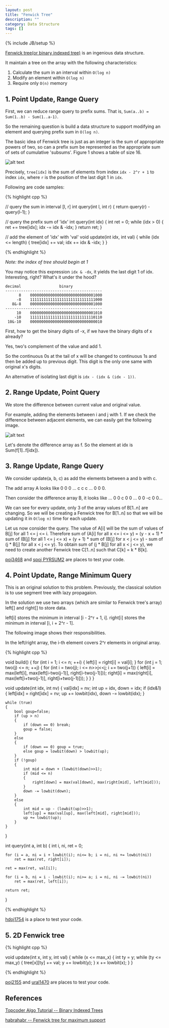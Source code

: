 ```yaml
---
layout: post
title: "Fenwick Tree"
description: ""
category: Data Structure
tags: []
---
```

{% include JB/setup %}


[Fenwick tree(or binary indexed tree)](http://en.wikipedia.org/wiki/Fenwick_tree) is an ingenious data structure.

It maintain a tree on the array with the following characteristics:

1. Calculate the sum in an interval within `O(log n)`
2. Modify an element within `O(log n)`
3. Require only `O(n)` memory

## 1. Point Update, Range Query

First, we can reduce range query to prefix sums. That is, `Sum(a..b) = Sum(1..b) - Sum(1..a-1)`.

So the remaining question is build a data structure to support modifying an element and querying prefix sum in `O(log n)`.

The basic idea of Fenwick tree is just as an integer is the sum of appropriate powers of two, so can a prefix sum be represented as the appropriate sum of sets of cumulative 'subsums'. Figure 1 shows a table of size 16.

![alt text](/assets/pictures/subsets.png "The Tree of subsets")

Precisely, `tree[idx]` is the sum of elements from index `idx - 2^r + 1` to index `idx`, where `r` is the position of the last digit 1 in `idx`.

Following are code samples:

{% highlight cpp %}

// query the sum in interval [l, r]
int query(int l, int r)
{
    return query(r) - query(l-1);
}

// query the prefix sum of 'idx'
int query(int idx)
{
    int ret = 0;
    while (idx > 0)
    {
        ret += tree[idx];
        idx -= idx & -idx;
    }
    return ret;
}
    
// add the element of 'idx' with 'val'
void update(int idx, int val)
{
    while (idx <= length)
    {
        tree[idx] += val;
        idx += idx & -idx;
    }
}

{% endhighlight %}

_Note: the index of tree should begin at 1_

You may notice this expression `idx & -dx`, it yields the last digit 1 of idx. Interesting, right? What's it under the hood?

    decimal                 binary
    -------------------------------------------
          8    00000000000000000000000000001000
         -8    11111111111111111111111111111000
       8&-8    00000000000000000000000000001000
    -------------------------------------------
         10    00000000000000000000000000001010
        -10    11111111111111111111111111110110
     10&-10    00000000000000000000000000000010

First, how to get the binary digits of -x, if we have the binary digits of x already?

Yes, two's complement of the value and add 1.

So the continuous 0s at the tail of x will be changed to continuous 1s and then be added up to previous digit. This digit is the only one same with original x's digits.

An alternative of isolating last digit is `idx - (idx & (idx - 1))`.

## 2. Range Update, Point Query

We store the difference between current value and original value.

For example, adding the elements between i and j with 1. If we check the difference between adjacent elements, we can easily get the following image.

![alt text](/assets/pictures/range_update.gif "Range update")

Let's denote the difference array as f. So the element at idx is Sum(f[1]..f[idx]).


## 3. Range Update, Range Query

We consider update(a, b, c) as add the elements between a and b with c.

The add array A looks like 0 0 0 ... c c c ... 0 0 0.

Then consider the difference array B, it looks like ... 0 0 c 0 0 ... 0 0 -c 0 0...

We can see for every update, only 3 of the array values of B[1..n] are changing. So we will be creating a Fenwick tree for B[1..n] so that we will be updating it in `O(log n)` time for each update.

Let us now consider the query. The value of A[i] will be the sum of values of B[j] for all 1 <= j <= i. Therefore sum of (A[i] for all x <= i <= y) = (y - x + 1) * sum of (B[j] for all 1 <= j <= x) + (y + 1) * sum of (B[j] for x < j <= y) - sum of (j * B[j] for all x < j <= y). To obtain sum of (j * B[j] for all x < j <= y), we need to create another Fenwick tree C[1..n] such that C[k] = k * B[k].

[poj3468](http://poj.org/problem?id=3468) and [spoj PYRSUM2](http://www.spoj.com/problems/PYRSUM2/) are places to test your code.

## 4. Point Update, Range Minimum Query

This is an original solution to this problem. Previously, the classical solution is to use segment tree with lazy propagaion.

In the solution we use two arrays (which are similar to Fenwick tree's array) left[] and right[] to store data.

left[i] stores the minimum in interval [i - 2^r + 1, i]. right[i] stores the minimum in interval [i, i + 2^r - 1].

The following image shows their responsibilities.

In the left/right array, the i-th element covers 2^r elements in original array.

{% highlight cpp %}

void build()
{
    for (int i = 1; i <= n; ++i)
    {
        left[i] = right[i] = val[i];
    }
    for (int j = 1; two(j) <= n; ++j)
    {
        for (int i = two(j); i <= n>>j<<j; i += two(j+1))
        {
            left[i] = max(left[i], max(left[i-two(j-1)], right[i-two(j-1)]));
            right[i] = max(right[i], max(left[i+two(j-1)], right[i+two(j-1)]));
        }
    }
}

void update(int idx, int nv)
{
    val[idx] = nv;
    int up = idx, down = idx;
    if (idx&1)
    {
        left[idx] = right[idx] = nv;
        up += lowbit(idx), down -= lowbit(idx);
    }


    while (true)
    {
        bool goup=false;
        if (up > n)
        {
            if (down == 0) break;
            goup = false;
        }
        else
        {
            if (down == 0) goup = true;
            else goup = lowbit(down) > lowbit(up);
        }
        if (!goup)
        {
            int mid = down + (lowbit(down)>>1);
            if (mid <= n)
            {
                right[down] = max(val[down], max(right[mid], left[mid]));
            }
            down -= lowbit(down);
        }
        else
        {
            int mid = up - (lowbit(up)>>1);
            left[up] = max(val[up], max(left[mid], right[mid]));
            up += lowbit(up);
        }
    }
}

int query(int a, int b)
{
    int i, ni, ret = 0;

    for (i = a, ni = i + lowbit(i); ni<= b; i = ni, ni += lowbit(ni))
        ret = max(ret, right[i]);

    ret = max(ret, val[i]);

    for (i = b, ni = i - lowbit(i); ni>= a; i = ni, ni -= lowbit(ni))
        ret = max(ret, left[i]);

    return ret;
}

{% endhighlight %}

[hdoj1754](http://acm.hdu.edu.cn/showproblem.php?pid=1754) is a place to test your code.


## 5. 2D Fenwick tree

{% highlight cpp %}

void update(int x, int y, int val)
{
    while (x <= max_x)
    {
        int ty = y;
        while (ty <= max_y)
        {
            tree[x][ty] += val;
            y += lowbit(y);
        }
        x += lowbit(x);
    }
}

{% endhighlight %}

[poj2155](http://poj.org/problem?id=2155) and [ural1470](http://acm.timus.ru/problem.aspx?space=1&num=1470) are places to test your code.


## References

[Topcoder Algo Tutorial -- Binary Indexed Trees](http://community.topcoder.com/tc?module=Static&d1=tutorials&d2=binaryIndexedTrees)

[habrahabr -- Fenwick tree for maximum support](http://habrahabr.ru/post/160099/)
